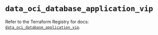 # `data_oci_database_application_vip`

Refer to the Terraform Registry for docs: [`data_oci_database_application_vip`](https://registry.terraform.io/providers/oracle/oci/6.18.0/docs/data-sources/database_application_vip).
